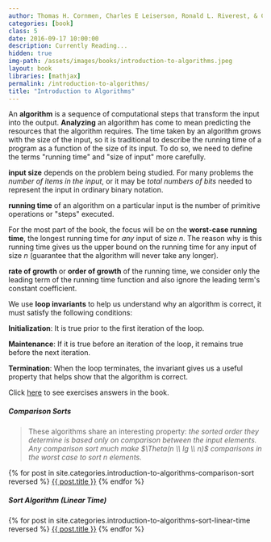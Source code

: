 ```yaml
---
author: Thomas H. Cornmen, Charles E Leiserson, Ronald L. Riverest, & Clifford Stein
categories: [book]
class: 5
date: 2016-09-17 10:00:00
description: Currently Reading...
hidden: true
img-path: /assets/images/books/introduction-to-algorithms.jpeg
layout: book
libraries: [mathjax]
permalink: /introduction-to-algorithms/
title: "Introduction to Algorithms"
---
```


An __algorithm__ is a sequence of computational steps that transform the input into the output. __Analyzing__ an algorithm has come to mean predicting the resources that the algorithm requires. The time taken by an algorithm grows with the size of the input, so it is traditional to describe the running time of a program as a function of the size of its input. To do so, we need to define the terms "running time" and "size of input" more carefully.

__input size__ depends on the problem being studied. For many problems the _number of items in the input_, or it may be _total numbers of bits_ needed to represent the input in ordinary binary notation.

__running time__ of an algorithm on a particular input is the number of primitive operations or "steps" executed.

For the most part of the book, the focus will be on the __worst-case running time__, the longest running time for _any_ input of size $n$. The reason why is this running time gives us the upper bound on the running time for any input of size $n$ (guarantee that the algorithm will never take any longer).

__rate of growth__ or __order of growth__ of the running time, we consider only the leading term of the running time function and also ignore the leading term's constant coefficient.

We use __loop invariants__ to help us understand why an algorithm is correct, it must satisfy the following conditions:

__Initialization__: It is true prior to the first iteration of the loop.

__Maintenance__: If it is true before an iteration of the loop, it remains true before the next iteration.

__Termination__: When the loop terminates, the invariant gives us a useful property that helps show that the algorithm is correct.

Click <a href="http://clrs.skanev.com/" target="_blank">here</a> to see exercises answers in the book.

##### Comparison Sorts

> These algorithms share an interesting property: _the sorted order they determine is based only on comparison between the input elements. Any comparison sort much make $\Theta(n \\ lg \\ n)$ comparisons in the worst case to sort $n$ elements._

<div class="collection">
  {% for post in site.categories.introduction-to-algorithms-comparison-sort reversed %}
    <a href="{{ post.url | prepend: site.baseurl }}"  class="collection-item">{{ post.title }}</a>
  {% endfor %}
</div>

##### Sort Algorithm (Linear Time)

 <div class="collection">
  {% for post in site.categories.introduction-to-algorithms-sort-linear-time reversed %}
    <a href="{{ post.url | prepend: site.baseurl }}"  class="collection-item">{{ post.title }}</a>
  {% endfor %}
</div>